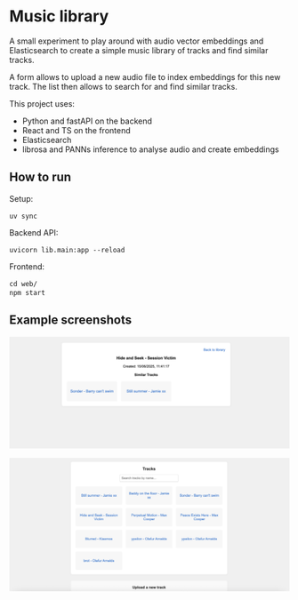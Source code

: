 # Music library

A small experiment to play around with audio vector embeddings and Elasticsearch to create a simple music library of tracks and find similar tracks.

A form allows to upload a new audio file to index embeddings for this new track. The list then allows to search for and find similar tracks.

This project uses:
 - Python and fastAPI on the backend
 - React and TS on the frontend
 - Elasticsearch
 - librosa and PANNs inference to analyse audio and create embeddings

## How to run

Setup: 

```
uv sync
```

Backend API:

```
uvicorn lib.main:app --reload
```

Frontend:
```
cd web/
npm start
```

## Example screenshots

![](./misc/screen1.png)

![](./misc/screen2.png)